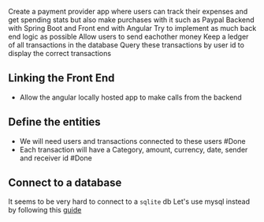 Create a payment provider app where users can track their expenses and get spending stats but also make purchases with it such as Paypal
Backend with Spring Boot and Front end with Angular
Try to implement as much back end logic as possible
Allow users to send eachother money
Keep a ledger of all transactions in the database
Query these transactions by user id to display the correct transactions


## Linking the Front End
- Allow the angular locally hosted app to make calls from the backend

## Define the entities
- We will need users and transactions connected to these users #Done 
- Each transaction will have a Category, amount, currency, date, sender and receiver id #Done 

## Connect to a database
It seems to be very hard to connect to a `sqlite` db
Let's use mysql instead by following this [guide](https://medium.com/@khairmuhammadmemon/spring-boot-data-access-with-spring-data-jpa-and-mysql-afe90e28b05d)
